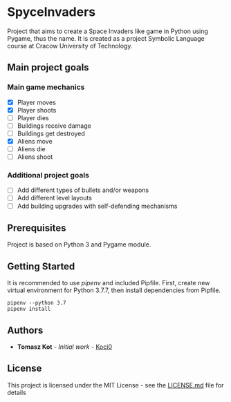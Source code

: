 # SpyceInvaders

Project that aims to create a Space Invaders like game in Python using Pygame, thus the name. It is created as a project Symbolic Language course at Cracow University of Technology.

## Main project goals

### Main game mechanics
- [X] Player moves
- [X] Player shoots
- [ ] Player dies
- [ ] Buildings receive damage
- [ ] Buildings get destroyed
- [X] Aliens move
- [ ] Aliens die
- [ ] Aliens shoot

### Additional project goals

- [ ] Add different types of bullets and/or weapons
- [ ] Add different level layouts
- [ ] Add building upgrades with self-defending mechanisms

## Prerequisites

Project is based on Python 3 and Pygame module.

## Getting Started

It is recommended to use *pipenv* and included Pipfile. First, create new virtual environment for Python 3.7.7, then install dependencies from Pipfile.

```
pipenv --python 3.7
pipenv install
```

## Authors

* **Tomasz Kot** - *Initial work* - [Koci0](https://github.com/Koci0)

## License

This project is licensed under the MIT License - see the [LICENSE.md](LICENSE.md) file for details
